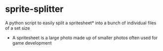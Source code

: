 # sprite-splitter

A python script to easily split a spritesheet* into a bunch of individual files of a set size

* A spritesheet is a large photo made up of smaller photos often used for game development
